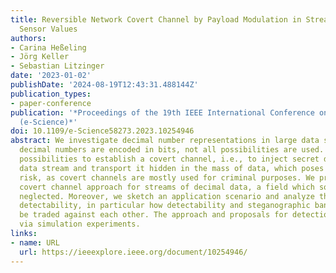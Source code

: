 ```yaml
---
title: Reversible Network Covert Channel by Payload Modulation in Streams of Decimal
  Sensor Values
authors:
- Carina Heßeling
- Jörg Keller
- Sebastian Litzinger
date: '2023-01-02'
publishDate: '2024-08-19T12:43:31.488144Z'
publication_types:
- paper-conference
publication: '*Proceedings of the 19th IEEE International Conference on E-Science
  (e-Science)*'
doi: 10.1109/e-Science58273.2023.10254946
abstract: We investigate decimal number representations in large data streams. When
  decimal numbers are encoded in bits, not all possibilities are used. This opens
  possibilities to establish a covert channel, i.e., to inject secret data into the
  data stream and transport it hidden in the mass of data, which poses a security
  risk, as covert channels are mostly used for criminal purposes. We present a novel
  covert channel approach for streams of decimal data, a field which so far has been
  neglected. Moreover, we sketch an application scenario and analyze the covert channel's
  detectability, in particular how detectability and steganographic bandwidth can
  be traded against each other. The approach and proposals for detection are tested
  via simulation experiments.
links:
- name: URL
  url: https://ieeexplore.ieee.org/document/10254946/
---
```

